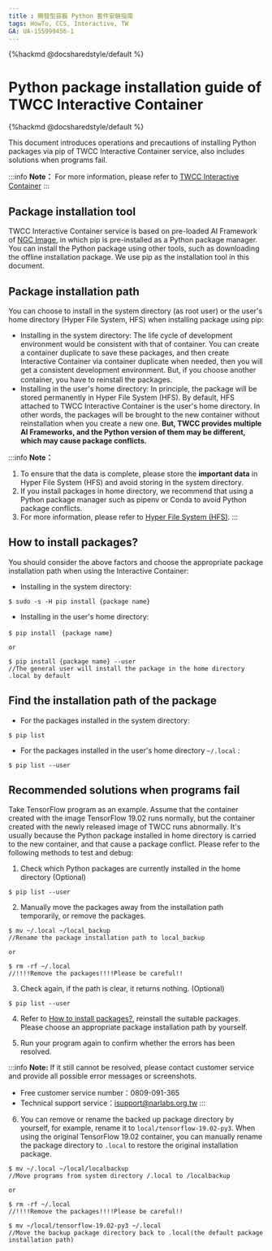```yaml
---
title : 開發型容器 Python 套件安裝指南
tags: HowTo, CCS, Interactive, TW
GA: UA-155999456-1
---
```


{%hackmd @docsharedstyle/default %}

# Python package installation guide of TWCC Interactive Container


{%hackmd @docsharedstyle/default %}

This document introduces operations and precautions of installing Python packages via pip of TWCC Interactive Container service, also includes solutions when programs fail.


:::info
<i class="fa fa-paperclip fa-20" aria-hidden="true"></i> **Note：** For more information, please refer to [TWCC Interactive Container](https://www.twcc.ai/doc?page=container) 
:::

## Package installation tool

TWCC Interactive Container service is based on pre-loaded AI Framework of [NGC Image](https://docs.nvidia.com/deeplearning/frameworks/support-matrix/index.html), in which pip is pre-installed as a Python package manager. You can install the Python package using other tools, such as downloading the offline installation package. We use pip as the installation tool in this document.


## Package installation path

You can choose to install in the system directory (as root user) or the user's home directory (Hyper File System, HFS) when installing package using pip:

- Installing in the system directory: The life cycle of development environment would be consistent with that of container. You can create a container duplicate to save these packages, and then create Interactive Container via container duplicate when needed, then you will get a consistent development environment. But, if you choose another container, you have to reinstall the packages.
　　
- Installing in the user's home directory: In principle, the package will be stored permanently in Hyper File System (HFS). By default, HFS attached to TWCC Interactive Container is the user's home directory. In other words, the packages will be brought to the new container without reinstallation when you create a new one. **But, TWCC provides multiple AI Frameworks, and the Python version of them may be different, which may cause package conflicts.**

:::info
<i class="fa fa-paperclip fa-20" aria-hidden="true"></i> **Note：** 
1. To ensure that the data is complete, please store the **important data** in Hyper File System (HFS) and avoid storing in the system directory.
2. If you install packages in home directory, we recommend that using a Python package manager such as pipenv or Conda to avoid Python package conflicts.
3. For more information, please refer to [Hyper File System (HFS)](https://www.twcc.ai/doc?page=hfs).
:::

## How to install packages?
 
You should consider the above factors and choose the appropriate package installation path when using the Interactive Container:


- Installing in the system directory:

```bash=
$ sudo -s -H pip install {package name}
```
 
- Installing in the user's home directory:

```bash=
$ pip install　{package name} 
    
or
    
$ pip install {package name} --user
//The general user will install the package in the home directory .local by default
```


## Find the installation path of the package

- For the packages installed in the system directory:

```bash=
$ pip list
```

- For the packages installed in the user's home directory `~/.local` :

```bash=
$ pip list --user
```

## Recommended solutions when programs fail

Take TensorFlow program as an example. Assume that the container created with the image TensorFlow 19.02 runs normally, but the container created with the newly released image of TWCC runs abnormally. It's usually because the Python package installed in home directory is carried to the new container, and that cause a package conflict. Please refer to the following methods to test and debug:

1. Check which Python packages are currently installed in the home directory (Optional)

```bash=
$ pip list --user
```
  
2. Manually move the packages away from the installation path temporarily, or remove the packages.

```bash=
$ mv ~/.local ~/local_backup
//Rename the package installation path to local_backup 

or

$ rm -rf ~/.local  
//!!!!Remove the packages!!!!Please be careful!!
```
 
3. Check again, if the path is clear, it returns nothing. (Optional)

```bash=
$ pip list --user
```

4. Refer to [How to install packages?](##How-to-install-packages?), reinstall the suitable packages. Please choose an appropriate package installation path by yourself.

5. Run your program again to confirm whether the errors has been resolved.

:::info
<i class="fa fa-paperclip fa-20" aria-hidden="true"></i> **Note:** If it still cannot be resolved, please contact customer service and provide all possible error messages or screenshots.
- Free customer service number：0809-091-365
- Technical support service：isupport@narlabs.org.tw
:::


6. You can remove or rename the backed up package directory by yourself, for example, rename it to `local/tensorflow-19.02-py3`. When using the original TensorFlow 19.02 container, you can manually rename the package directory to `.local` to restore the original installation package.


```bash=
$ mv ~/.local ~/local/localbackup
//Move programs from system directory /.local to /localbackup

or 

$ rm -rf ~/.local  
//!!!!Remove the packages!!!!Please be careful!!
```

```bash=
$ mv ~/local/tensorflow-19.02-py3 ~/.local
//Move the backup package directory back to .local(the default package installation path)
```
